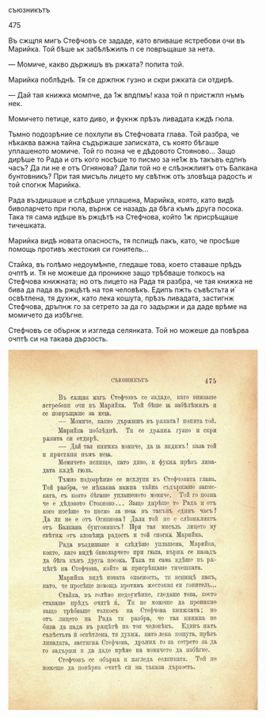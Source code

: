 ﻿съюзникътъ

475

Въ сжщпя мигъ Стефчовъ се зададе, като впиваше ястребови очи въ Марийка. Той бѣше ьк забѣлѣжилъ п се повръщаше за нета.

— Момиче, какво държишъ въ ржката? попита той.

Марийка поблѣднѣ. Тя се држпнж гузно и скри ржката си отдирѣ.

— Дай тая книжка момпче, да 1ж впдпмъ! каза той п пристжпп нъмъ нек.

Момичето петице, като диво, и фукнж прѣзъ ливадата кждѣ гюла.

Тъмно подозрѣние се похлупи въ Стефчовата глава. Той разбра, че нѣкаква важна тайна съдържаше записката, съ която бѣгаше уплашеното момиче. Той го позна че е дѣдовото Стояново... Защо дирѣше то Рада и отъ кого носѣше то писмо за не1ж въ такъвъ едпнъ часъ? Да ли не е отъ Огнянова? Дали той но е слѣзнжлиятъ отъ Балкана бунтовникъ? При тая мисъль лицето му свѣтнж отъ зловѣща радость и той спогнж Марийка.

Рада въздишаше и слѣдѣше уплашена, Марийка, която, като видѣ биволарчето при гюла, върнж се назадъ да бѣга къмъ друга посока. Така тя сама идѣше въ ржцѣтѣ на Стефчова, който 1ж присрѣщаше тичешката.

Марийка видѣ новата опасность, тя пспищѣ пакъ, като, че просѣше помощь противъ жестокия си гонитель...

Стайка, въ голѣмо недоумѣнпе, гледаше това, което ставаше прѣдъ очптѣ и. Тя не можеше да проникне защо трѣбваше толкосъ на Стефчова книжната; но отъ лицето на Рада тя разбра, че тая книжка не бива да пада въ ржцѣтѣ на тоя человѣкъ. Едипъ пжть съвѣстьта и́ освѣтлена, тя духнж, като лека кошута, прѣзъ ливадата, застигнж Стефчова, дръпнж го за сетрето за да го задържи и да даде врѣме на момичето да избѣгне.

Стефчовъ се обърнж и изгледа селянката. Той но можеше да повѣрва очптѣ си на такава дързость.

![original](../images/528.jpg)

